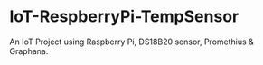 # IoT-RespberryPi-TempSensor
An IoT Project using Raspberry Pi, DS18B20 sensor, Promethius &amp; Graphana.  
